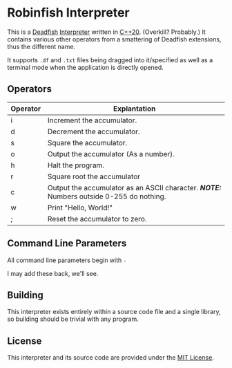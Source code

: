 # Robinfish Interpreter
This is a [Deadfish](https://esolangs.org/wiki/Deadfish) [Interpreter](https://www.geeksforgeeks.org/introduction-to-interpreters/) written in [C++20](https://en.cppreference.com/w/cpp/20). (Overkill? Probably.) It contains various other operators from a smattering of Deadfish extensions, thus the different name.

It supports ``.df`` and ``.txt`` files being dragged into it/specified as well as a terminal mode when the application is directly opened.

## Operators

| Operator | Explantation                                                                          |
| -------- | ------------------------------------------------------------------------------------- |
| i        | Increment the accumulator.                                                            |
| d        | Decrement the accumulator.                                                            |
| s        | Square the accumulator.                                                               |
| o        | Output the accumulator (As a number).                                                 |
| h        | Halt the program.                                                                     |
| r        | Square root the accumulator                                                           |
| c        | Output the accumulator as an ASCII character. _**NOTE:**_ Numbers outside 0-255 do nothing. |
| w        | Print "Hello, World!"                                                                 |
| ;        | Reset the accumulator to zero.                                                        |

## Command Line Parameters
All command line parameters begin with ``-``

I may add these back, we'll see.

## Building
This interpreter exists entirely within a source code file and a single library, so building should be trivial with any program.

## License
This interpreter and its source code are provided under the [MIT License](https://en.wikipedia.org/wiki/MIT_License).
